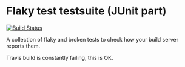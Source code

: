 Flaky test testsuite (JUnit part)
=================================
[![Build Status](https://api.travis-ci.org/unix-junkie/flaky-test-testsuite-junit.png?branch=master)](https://travis-ci.org/unix-junkie/flaky-test-testsuite-junit)

A collection of flaky and broken tests to check how your build server reports them.

Travis build is constantly failing, this is OK.
